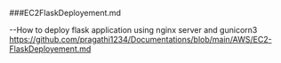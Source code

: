 ###EC2FlaskDeployement.md

--How to deploy flask application using nginx server and gunicorn3
https://github.com/pragathi1234/Documentations/blob/main/AWS/EC2-FlaskDeployement.md


